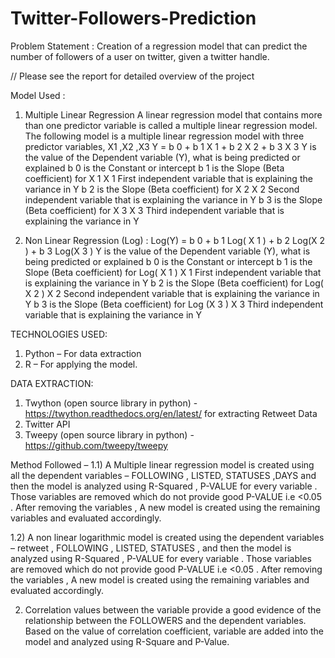 # Twitter-Followers-Prediction

Problem Statement :
Creation of a regression model that can predict the number of followers of a user on twitter,
given a twitter handle.

// Please see the report for detailed overview of the project

Model Used :

1) Multiple Linear Regression
A linear regression model that contains more than one predictor variable is called a multiple
linear regression model. The following model is a multiple linear regression model with three
predictor variables, X1 ,X2 ,X3
Y = b 0 + b 1 X 1 + b 2 X 2 + b 3 X 3
Y is the value of the Dependent variable (Y), what is being predicted or explained
b 0 is the Constant or intercept
b 1 is the Slope (Beta coefficient) for X 1
X 1 First independent variable that is explaining the variance in Y
b 2 is the Slope (Beta coefficient) for X 2
X 2 Second independent variable that is explaining the variance in Y
b 3 is the Slope (Beta coefficient) for X 3
X 3 Third independent variable that is explaining the variance in Y

2) Non Linear Regression (Log) :
Log(Y) = b 0 + b 1 Log( X 1 ) + b 2 Log(X 2 ) + b 3 Log(X 3 )
Y is the value of the Dependent variable (Y), what is being predicted or explained
b 0 is the Constant or intercept
b 1 is the Slope (Beta coefficient) for Log( X 1 )
X 1 First independent variable that is explaining the variance in Y
b 2 is the Slope (Beta coefficient) for Log( X 2 )
X 2 Second independent variable that is explaining the variance in Y
b 3 is the Slope (Beta coefficient) for Log (X 3 )
X 3 Third independent variable that is explaining the variance in Y

TECHNOLOGIES USED:
1) Python – For data extraction
2) R – For applying the model.

DATA EXTRACTION:
1) Twython (open source library in python) - https://twython.readthedocs.org/en/latest/
for extracting Retweet Data
2) Twitter API
3) Tweepy (open source library in python) - https://github.com/tweepy/tweepy

Method Followed –
1.1) A Multiple linear regression model is created using all the dependent variables – FOLLOWING ,
LISTED, STATUSES ,DAYS and then the model is analyzed using R-Squared , P-VALUE for every
variable . Those variables are removed which do not provide good P-VALUE i.e <0.05 . After
removing the variables , A new model is created using the remaining variables and evaluated
accordingly.

1.2) A non linear logarithmic model is created using the dependent variables – retweet ,
FOLLOWING , LISTED, STATUSES , and then the model is analyzed using R-Squared , P-VALUE for
every variable . Those variables are removed which do not provide good P-VALUE i.e <0.05 .
After removing the variables , A new model is created using the remaining variables and
evaluated accordingly.

2) Correlation values between the variable provide a good evidence of the relationship between
the FOLLOWERS and the dependent variables. Based on the value of correlation coefficient,
variable are added into the model and analyzed using R-Square and P-Value.

